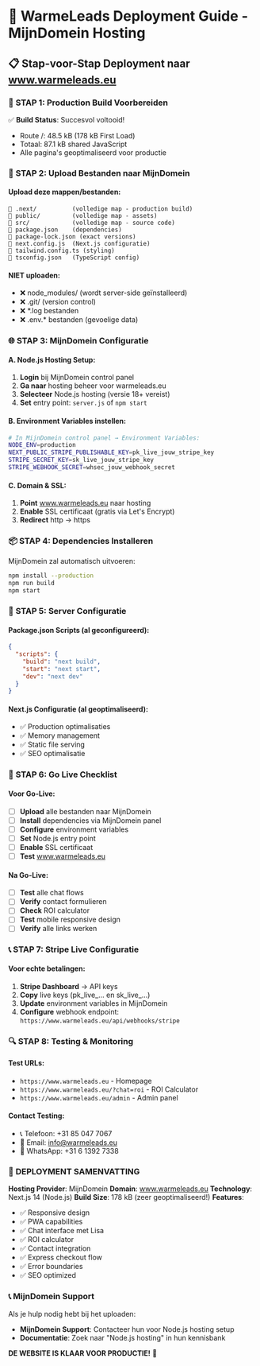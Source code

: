 # 🚀 WarmeLeads Deployment Guide - MijnDomein Hosting

## 📋 Stap-voor-Stap Deployment naar www.warmeleads.eu

### 🔧 **STAP 1: Production Build Voorbereiden**

✅ **Build Status**: Succesvol voltooid!
- Route /: 48.5 kB (178 kB First Load)
- Totaal: 87.1 kB shared JavaScript
- Alle pagina's geoptimaliseerd voor productie

### 📁 **STAP 2: Upload Bestanden naar MijnDomein**

#### **Upload deze mappen/bestanden:**
```
📁 .next/          (volledige map - production build)
📁 public/         (volledige map - assets)
📁 src/            (volledige map - source code)
📄 package.json    (dependencies)
📄 package-lock.json (exact versions)
📄 next.config.js  (Next.js configuratie)
📄 tailwind.config.ts (styling)
📄 tsconfig.json   (TypeScript config)
```

#### **NIET uploaden:**
- ❌ node_modules/ (wordt server-side geïnstalleerd)
- ❌ .git/ (version control)
- ❌ *.log bestanden
- ❌ .env.* bestanden (gevoelige data)

### 🌐 **STAP 3: MijnDomein Configuratie**

#### **A. Node.js Hosting Setup:**
1. **Login** bij MijnDomein control panel
2. **Ga naar** hosting beheer voor warmeleads.eu
3. **Selecteer** Node.js hosting (versie 18+ vereist)
4. **Set** entry point: `server.js` of `npm start`

#### **B. Environment Variables instellen:**
```bash
# In MijnDomein control panel → Environment Variables:
NODE_ENV=production
NEXT_PUBLIC_STRIPE_PUBLISHABLE_KEY=pk_live_jouw_stripe_key
STRIPE_SECRET_KEY=sk_live_jouw_stripe_key
STRIPE_WEBHOOK_SECRET=whsec_jouw_webhook_secret
```

#### **C. Domain & SSL:**
1. **Point** www.warmeleads.eu naar hosting
2. **Enable** SSL certificaat (gratis via Let's Encrypt)
3. **Redirect** http → https

### 📦 **STAP 4: Dependencies Installeren**

MijnDomein zal automatisch uitvoeren:
```bash
npm install --production
npm run build
npm start
```

### 🔧 **STAP 5: Server Configuratie**

#### **Package.json Scripts (al geconfigureerd):**
```json
{
  "scripts": {
    "build": "next build",
    "start": "next start",
    "dev": "next dev"
  }
}
```

#### **Next.js Configuratie (al geoptimaliseerd):**
- ✅ Production optimalisaties
- ✅ Memory management
- ✅ Static file serving
- ✅ SEO optimalisatie

### 🚀 **STAP 6: Go Live Checklist**

#### **Voor Go-Live:**
- [ ] **Upload** alle bestanden naar MijnDomein
- [ ] **Install** dependencies via MijnDomein panel
- [ ] **Configure** environment variables
- [ ] **Set** Node.js entry point
- [ ] **Enable** SSL certificaat
- [ ] **Test** www.warmeleads.eu

#### **Na Go-Live:**
- [ ] **Test** alle chat flows
- [ ] **Verify** contact formulieren
- [ ] **Check** ROI calculator
- [ ] **Test** mobile responsive design
- [ ] **Verify** alle links werken

### 📞 **STAP 7: Stripe Live Configuratie**

#### **Voor echte betalingen:**
1. **Stripe Dashboard** → API keys
2. **Copy** live keys (pk_live_... en sk_live_...)
3. **Update** environment variables in MijnDomein
4. **Configure** webhook endpoint: `https://www.warmeleads.eu/api/webhooks/stripe`

### 🔍 **STAP 8: Testing & Monitoring**

#### **Test URLs:**
- `https://www.warmeleads.eu` - Homepage
- `https://www.warmeleads.eu/?chat=roi` - ROI Calculator
- `https://www.warmeleads.eu/admin` - Admin panel

#### **Contact Testing:**
- 📞 Telefoon: +31 85 047 7067
- 📧 Email: info@warmeleads.eu
- 💬 WhatsApp: +31 6 1392 7338

### 🎯 **DEPLOYMENT SAMENVATTING**

**Hosting Provider**: MijnDomein
**Domain**: www.warmeleads.eu
**Technology**: Next.js 14 (Node.js)
**Build Size**: 178 kB (zeer geoptimaliseerd!)
**Features**: 
- ✅ Responsive design
- ✅ PWA capabilities
- ✅ Chat interface met Lisa
- ✅ ROI calculator
- ✅ Contact integration
- ✅ Express checkout flow
- ✅ Error boundaries
- ✅ SEO optimized

### 📞 **MijnDomein Support**

Als je hulp nodig hebt bij het uploaden:
- **MijnDomein Support**: Contacteer hun voor Node.js hosting setup
- **Documentatie**: Zoek naar "Node.js hosting" in hun kennisbank

**DE WEBSITE IS KLAAR VOOR PRODUCTIE!** 🎉


